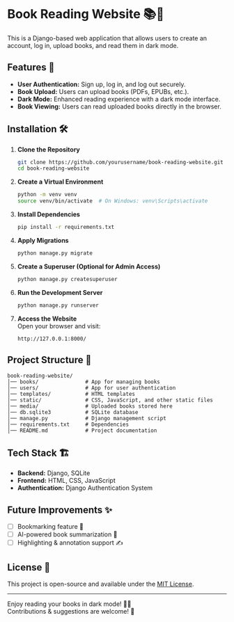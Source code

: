 # Book Reading Website 📚🌙

This is a Django-based web application that allows users to create an account, log in, upload books, and read them in dark mode. 

## Features 🚀
- **User Authentication:** Sign up, log in, and log out securely.
- **Book Upload:** Users can upload books (PDFs, EPUBs, etc.).
- **Dark Mode:** Enhanced reading experience with a dark mode interface.
- **Book Viewing:** Users can read uploaded books directly in the browser.

## Installation 🛠️

1. **Clone the Repository**  
   ```bash
   git clone https://github.com/yourusername/book-reading-website.git
   cd book-reading-website
   ```

2. **Create a Virtual Environment**  
   ```bash
   python -m venv venv
   source venv/bin/activate  # On Windows: venv\Scripts\activate
   ```

3. **Install Dependencies**  
   ```bash
   pip install -r requirements.txt
   ```

4. **Apply Migrations**  
   ```bash
   python manage.py migrate
   ```

5. **Create a Superuser (Optional for Admin Access)**  
   ```bash
   python manage.py createsuperuser
   ```

6. **Run the Development Server**  
   ```bash
   python manage.py runserver
   ```

7. **Access the Website**  
   Open your browser and visit:  
   ```
   http://127.0.0.1:8000/
   ```

## Project Structure 📂
```
book-reading-website/
│── books/               # App for managing books
│── users/               # App for user authentication
│── templates/           # HTML templates
│── static/              # CSS, JavaScript, and other static files
│── media/               # Uploaded books stored here
│── db.sqlite3           # SQLite database
│── manage.py            # Django management script
│── requirements.txt     # Dependencies
│── README.md            # Project documentation
```

## Tech Stack 🏗️
- **Backend:** Django, SQLite
- **Frontend:** HTML, CSS, JavaScript
- **Authentication:** Django Authentication System

## Future Improvements ✨
- [ ] Bookmarking feature 📌
- [ ] AI-powered book summarization 🤖
- [ ] Highlighting & annotation support ✍️

## License 📜
This project is open-source and available under the [MIT License](LICENSE).

---

Enjoy reading your books in dark mode! 🌙📖  
Contributions & suggestions are welcome! 🎉

